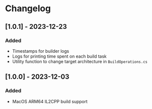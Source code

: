 # Changelog

## [1.0.1] - 2023-12-23
### Added
- Timestamps for builder logs
- Logs for printing time spent on each build task
- Utility function to change target architecture in ``BuildOperations.cs``

## [1.0.0] - 2023-12-03
### Added
- MacOS ARM64 IL2CPP build support